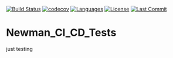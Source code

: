 [![Build Status](https://github.com/Fortunoxx/Newman_CI_CD_Tests/actions/workflows/dotnet.yml/badge.svg)](https://github.com/Fortunoxx/Newman_CI_CD_Tests/actions)
[![codecov](https://codecov.io/gh/Fortunoxx/Newman_CI_CD_Tests/branch/main/graph/badge.svg)](https://codecov.io/gh/Fortunoxx/Newman_CI_CD_Tests)
[![Languages](https://img.shields.io/github/languages/top/Fortunoxx/Newman_CI_CD_Tests)](https://github.com/Fortunoxx/Newman_CI_CD_Tests/)
[![License](https://img.shields.io/github/license/Fortunoxx/Newman_CI_CD_Tests)](https://github.com/Fortunoxx/Newman_CI_CD_Tests/blob/main/LICENSE)
[![Last Commit](https://img.shields.io/github/last-commit/Fortunoxx/Newman_CI_CD_Tests)](https://github.com/Fortunoxx/Newman_CI_CD_Tests/)

# Newman_CI_CD_Tests
just testing
